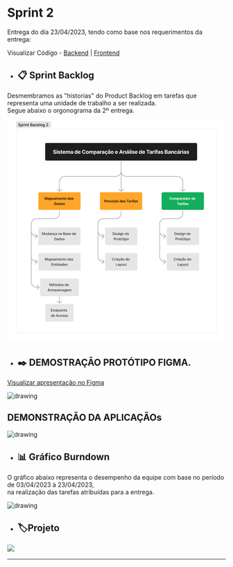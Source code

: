 # Sprint 2

Entrega do dia 23/04/2023, tendo como base nos requerimentos da entrega:

Visualizar Código - <a href='https://github.com/Leo0256/API6-SeeTax-BackEnd.git'>Backend</a> | <a href='https://github.com/Jonathan-Assis/API6-SeeTax-FrontEnd.git'>Frontend</a>

- ## 📋 Sprint Backlog

Desmembramos as "historias" do Product Backlog em tarefas que representa uma unidade de trabalho a ser realizada.<br/>Segue abaixo o orgonograma da 2º entrega.  <br/>

<img src="../Sprint 2/Imagens/Backlog S2.png"   alt="drawing" width=600>

- ## ✒️ DEMOSTRAÇÃO PROTÓTIPO FIGMA.

<a href='https://www.figma.com/proto/2iz4Cag4lDaoAkmWGajaoD/SeeTax?type=design&node-id=302-988&scaling=min-zoom&page-id=0%3A1&starting-point-node-id=302%3A988&show-proto-sidebar'>Visualizar apresentação no Figma </a> <br/>

<img src="https://github.com/Sarah781/API-6-SeeTax/assets/111800315/0a3bf449-8147-4330-8aad-a59d4b84ef80"   alt="drawing" width=600> <br/>

## DEMONSTRAÇÃO DA APLICAÇÃOs

<img src="https://github.com/Sarah781/API-6-SeeTax/assets/111800315/9c0661ad-b945-4095-8b7a-49d7451fd62b"   alt="drawing" width=600>

<br />

- ## 📊 Gráfico Burndown

O gráfico abaixo representa o desempenho da equipe com base no período de 03/04/2023 à 23/04/2023,<br/> na realização das tarefas atribuídas para a entrega.

<img src="https://user-images.githubusercontent.com/111800315/233956729-b98679f5-aecd-4643-a2c2-b0493076e10c.png"   alt="drawing" width=600>

- ## 🏷️Projeto 

[![](https://img.shields.io/badge/GitHub%20Sprint%202%20Version-100000?style=for-the-badge&logo=github&logoColor=white)](https://github.com/Sarah781/API-6-SeeTax/releases/tag/v1.1.0)

<hr>
